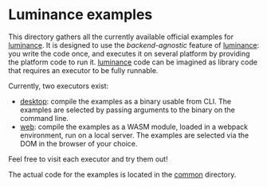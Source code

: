 # Luminance examples

This directory gathers all the currently available official examples for [luminance]. It is designed to use the
_backend-agnostic_ feature of [luminance]: you write the code once, and executes it on several platform by providing the
platform code to run it. [luminance] code can be imagined as library code that requires an executor to be fully
runnable.

Currently, two executors exist:

- [desktop](./desktop): compile the examples as a binary usable from CLI. The examples are selected by passing arguments
  to the binary on the command line.
- [web](./web): compile the examples as a WASM module, loaded in a webpack environment, run on a local server. The
  examples are selected via the DOM in the browser of your choice.

Feel free to visit each executor and try them out!

The actual code for the examples is located in the [common](./common) directory.

[luminance]: https://crates.io/crates/luminance

